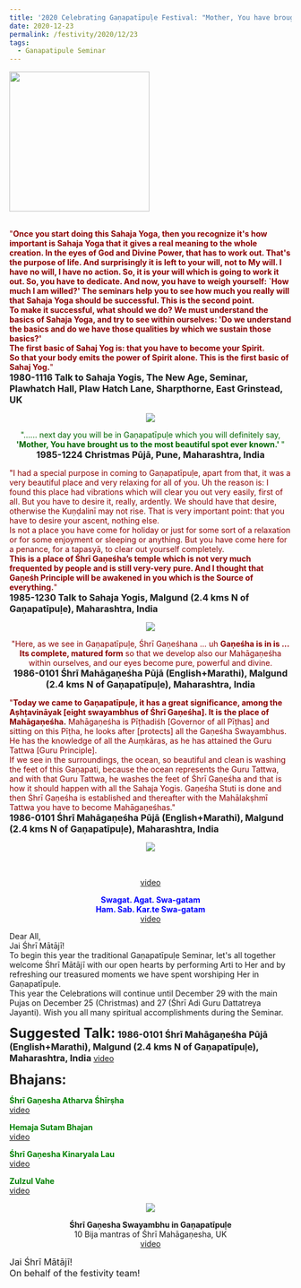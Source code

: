 ```yaml
---
title: '2020 Celebrating Gaṇapatīpuḷe Festival: "Mother, You have brought us to the most beautiful spot ever known." '
date: 2020-12-23
permalink: /festivity/2020/12/23
tags:
  - Ganapatipule Seminar
---
```


<div style="text-align: left"><img src="/images/image00.png" width="250" /></div><br>

<p>
<font color="DarkRed">"<b>Once you start doing this Sahaja Yoga, then you recognize it's how important is Sahaja Yoga that it gives a real meaning to the whole creation. In the eyes of God and Divine Power, that has to work out. That's the purpose of life. And surprisingly it is left to your will, not to My will. I have no will, I have no action. So, it is your will which is going to work it out. So, you have to dedicate. And now, you have to weigh yourself: `How much I am willed?' The seminars help you to see how much you really will that Sahaja Yoga should be successful. This is the second point.<br>
To make it successful, what should we do? We must understand the basics of Sahaja Yoga, and try to see within ourselves: 'Do we understand the basics and do we have those qualities by which we sustain those basics?'<br>
The first basic of Sahaj Yog is: that you have to become your Spirit.<br> 
So that your body emits the power of Spirit alone. This is the first basic of Sahaj Yog.</b>"</font><br>
<font size="+0"><b>1980-1116 Talk to Sahaja Yogis, The New Age, Seminar, Plawhatch Hall, Plaw Hatch Lane, Sharpthorne, East Grinstead, UK</b></font>
</p>

<div style="text-align: center"><img src="/images/image578.png" /></div>

<p style="text-align:center;">
<font color="DarkGreen">"...... next day you will be in Gaṇapatīpuḷe which you will definitely say, <b>'Mother, You
have brought us to the most beautiful spot ever known.' </b>"</font><br>
<font size="+0"><b>1985-1224 Christmas Pūjā, Pune, Maharashtra, India</b></font>
</p>

<p>
<font color="DarkRed">"I had a special purpose in coming to Gaṇapatīpuḷe, apart from that, it was a very beautiful place and very relaxing for all of you. Uh the reason is: I found this place had vibrations which will clear you out very easily, first of all. But you have to desire it, really, ardently. We should have that desire, otherwise the Kuṇḍalinī may not rise. That is very important point: that you have to desire your ascent, nothing else.<br>
Is not a place you have come for holiday or just for some sort of a relaxation or for some enjoyment or sleeping or anything. But you have come here for a penance, for a tapasyā, to clear out yourself completely.<br>
<b>This is a place of Śhrī Gaṇeśha’s temple which is not very much frequented by people and is still very-very pure. And I thought that Gaṇeśh Principle will be awakened in you which is the Source of everything.</b>"</font><br>
<font size="+0"><b>1985-1230 Talk to Sahaja Yogis, Malgund (2.4 kms N of Gaṇapatīpuḷe), Maharashtra, India</b></font>
</p>

<div style="text-align: center"><img src="/images/image579.png" /></div>

<p style="text-align:center;">
<font color="DarkRed">"Here, as we see in Gaṇapatīpuḷe, Śhrī Gaṇeśhana ... uh <b>Gaṇeśha is in is ... Its complete, matured form</b> so that we develop also our Mahāgaṇeśha within ourselves, and our eyes become pure, powerful and divine.</font><br>
<font size="+0"><b>1986-0101 Śhrī Mahāgaṇeśha Pūjā (English+Marathi), Malgund (2.4 kms N of Gaṇapatīpuḷe), Maharashtra, India</b></font>
</p>

<p>
<font color="DarkRed">"<b>Today we came to Gaṇapatīpuḷe, it has a great significance, among the Aṣhṭavināyak [eight swayambhus of Śhrī Gaṇeśha]. It is the place of Mahāgaṇeśha.</b> Mahāgaṇeśha is Pīṭhadiśh [Governor of all Pīṭhas] and sitting on this Pīṭha, he looks after [protects] all the Gaṇeśha Swayambhus. He has the knowledge of all the Auṃkāras, as he has attained the Guru Tattwa [Guru Principle].<br>
If we see in the surroundings, the ocean, so beautiful and clean is washing the feet of this Gaṇapati, because the ocean represents the Guru Tattwa, and with that Guru Tattwa, he washes the feet of Śhrī Gaṇeśha and that is how it should happen with all the Sahaja Yogis. Gaṇeśha Stuti is done and then Śhrī Gaṇeśha is established and thereafter with the Mahālakṣhmī Tattwa you have to become Mahāgaṇeśhas."</font><br>
<font size="+0"><b>1986-0101 Śhrī Mahāgaṇeśha Pūjā (English+Marathi), Malgund (2.4 kms N of Gaṇapatīpuḷe), Maharashtra, India</b></font>
</p>

<div style="text-align: center"><img src="/images/image580.png" /></div>

<p style="text-align:center;">
<font size="-1"><font color="DarkGreen"><b></b><br>
</font></font><br>
<a href="https://www.youtube.com/watch?v=L1wSDCxZKS0&index=15&list=PLC8554007A2C98EA0">video</a>
</p>

<p style="color:blue; text-align:center;">
<b>Swagat. Agat. Swa-gatam<br> 
Ham. Sab. Kar.te Swa-gatam  </b><br>
<a href="https://www.youtube.com/watch?v=npC0gQANzlA&feature=emb_logo&ab_channel=bertrandSY">video</a>
</p>

<p>
Dear All,<br>
Jai Śhrī Mātājī!<br>
To begin this year the traditional Gaṇapatīpuḷe Seminar, let's all together welcome Śhrī Mātājī with our open hearts by performing Arti to Her and by refreshing our treasured moments we have spent worshiping Her in Gaṇapatīpuḷe.<br>
This year the Celebrations will continue until December 29 with the main Pujas on December 25 (Christmas) and 27 (Śhrī Adi Guru Dattatreya Jayanti).
Wish you all many spiritual accomplishments during the Seminar. 
</p>

<font size="+2"><b>Suggested Talk:</b></font> 
<font size="+0"><b>1986-0101 Śhrī Mahāgaṇeśha Pūjā (English+Marathi), Malgund (2.4 kms N of Gaṇapatīpuḷe), Maharashtra, India</b></font>
<a href="https://www.youtube.com/watch?v=lNgQ-ezG3Y8&feature=emb_logo&ab_channel=TeachingsofH.H.ShriMatajiNirmalaDevi"> video</a><br>

<font size="+2"><b>Bhajans:</b></font>

<p>
<font color="green"><b>Śhrī Gaṇesha Atharva Śhīrṣha</b></font><br>
<a href="https://seven-teams.github.io/Videos_Links.html"> video</a><br>
</p>

<p>
<font color="green"><b>Hemaja Sutam Bhajan</b></font><br>
<a href="https://www.youtube.com/watch?v=mGvUq8-ebXo&ab_channel=SahajayogaCulture">video</a>
</p>

<p>
<font color="green"><b>Śhrī Gaṇesha Kinaryala Lau</b></font><br>
<a href="https://www.youtube.com/watch?v=1ZZ57Fxd79Q&ab_channel=SahajaYoga">video</a>
</p>
 
<p>
<font color="green"><b>Zulzul Vahe</b></font><br>
<a href="https://www.youtube.com/watch?v=TbbNsFKL07c&ab_channel=VIOLONISTUL">video</a> 
</p>

<div style="text-align: center"><img src="/images/image593.png" /></div>

<p style="text-align:center;">
<b>Śhrī Gaṇesha Swayambhu in Gaṇapatīpuḷe</b><br>
10 Bija mantras of Śhrī Mahāgaṇesha, UK<br>
<a href="https://www.youtube.com/watch?v=cf7dQHTlpFw&ab_channel=JaiShriMatajiJSM">video</a>
</p>

<p>
<font size="+0">Jai Śhrī Mātājī!<br>
On behalf of the festivity team!</font>
</p>